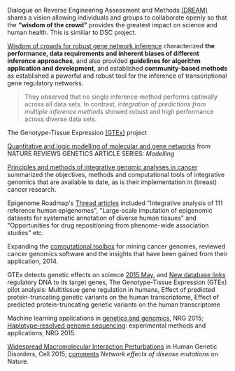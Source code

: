 Dialogue on Reverse Engineering Assessment and Methods [(DREAM)](http://dreamchallenges.org/) shares a vision allowing individuals and groups to collaborate openly so that the 
**“wisdom of the crowd”** provides the greatest impact on science and human health. This is similiar to DSC project.

[Wisdom of crowds for robust gene network inference](http://www.nature.com/nmeth/journal/v9/n8/full/nmeth.2016.html) characterized **the performance, data requirements and inherent biases of different inference approaches**, 
and also provided **guidelines for algorithm application and development**, and established **community-based methods** as established a powerful and robust tool for the inference of transcriptional gene regulatory networks.
>They observed that no single inference method performs optimally across all data sets. In contrast, *integration of predictions from multiple inference methods* showed robust and high performance across diverse data sets.

The Genotype-Tissue Expression [(GTEx)](http://www.nature.com/ng/journal/v45/n6/full/ng.2653.html) project

[Quantitative and logic modelling of molecular and gene networks](http://www.nature.com/nrg/journal/v16/n3/full/nrg3885.html) from NATURE REVIEWS GENETICS ARTICLE SERIES: *Modelling*

[Principles and methods of integrative genomic analyses in cancer](http://www.nature.com/nrc/journal/v14/n5/full/nrc3721.html) summarized the objectives, methods and computational tools of integrative genomics that are available to date, as is their implementation in (breast) cancer research.

Epigenome Roadmap's [Thread articles](http://www.nature.com/collections/vbqgtr/) included "Integrative analysis of 111 reference human epigenomes", "Large-scale imputation of epigenomic datasets for systematic annotation of diverse human tissues" and "Opportunities for drug repositioning from phenome-wide association studies" etc.

Expanding the [computational toolbox](http://www.nature.com/nrg/journal/v15/n8/full/nrg3767.html) for mining cancer genomes,  reviewed cancer genomics software and the insights that have been gained from their application, 2014.

GTEx detects genetic effects on science [2015 May](http://www.sciencemag.org/content/348/6235/640.full?utm_campaign=email-sci-toc&utm_src=email), and [New database links](http://www.sciencemag.org/content/348/6235/618.full) regulatory DNA to its target genes, 
The Genotype-Tissue Expression (GTEx) pilot analysis: Multitissue gene regulation in humans, Effect of predicted protein-truncating genetic variants on the human transcriptome, Effect of predicted protein-truncating genetic variants on the human transcriptome

Machine learning applications in [genetics and genomics](http://www.nature.com/nrg/journal/v16/n6/full/nrg3920.html), NRG 2015; [Haplotype-resolved genome sequencing](http://www.nature.com/nrg/journal/v16/n6/full/nrg3903.html): experimental methods and applications, NRG 2015.

[Widespread Macromolecular Interaction Perturbations](http://www.sciencedirect.com/science/article/pii/S0092867415004304) in Human Genetic Disorders, Cell 2015; [comments](http://www.nature.com/nrg/journal/v16/n6/full/nrg3957.html) *Network effects of disease mutations* on Nature.
